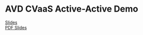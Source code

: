 # AVD CVaaS Active-Active Demo

[Slides](https://arista-netdevops-community.github.io/one-click-se-demos/slides/avd_cvaas.html)  
[PDF Slides](https://arista-netdevops-community.github.io/one-click-se-demos/pdfs/avd_cvaas.pdf)  
